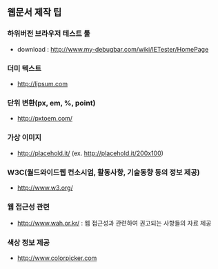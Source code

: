 ## 웹문서 제작 팁

### 하위버전 브라우저 테스트 툴

- download : http://www.my-debugbar.com/wiki/IETester/HomePage

### 더미 텍스트

- http://lipsum.com

### 단위 변환(px, em, %, point)

- http://pxtoem.com/

### 가상 이미지

- http://placehold.it/ (ex. http://placehold.it/200x100)

### W3C(월드와이드웹 컨소시엄, 활동사항, 기술동향 등의 정보 제공)

- http://www.w3.org/

### 웹 접근성 관련

- http://www.wah.or.kr/ : 웹 접근성과 관련하여 권고되는 사항들의 자료 제공

### 색상 정보 제공

- http://www.colorpicker.com

